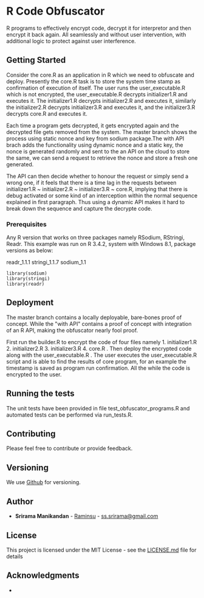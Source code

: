 # R Code Obfuscator 

R programs to effectively encrypt code, decrypt it for interpretor and then encrypt it back again. All seamlessly and without user intervention, with additional logic 
to protect against user interference. 

## Getting Started

Consider the core.R as an application in R which we need to obfuscate and deploy. Presently the core.R task is to store the system time stamp as confirmation of execution of itself. The user runs the user_executable.R which is not encrypted, the user_executable.R decrypts initializer1.R and executes it. The initializer1.R decrypts initializer2.R and executes it, similarly the initializer2.R decrypts initializer3.R and executes it, and the initializer3.R decrypts core.R and executes it. 

Each time a program gets decrypted, it gets encrypted again and the decrypted file gets removed from the system. The master branch shows the process using static nonce and key from sodium package.The with API brach adds the functionality using dynamic nonce and a static key, the nonce is generated randomly and sent to the an API on the cloud to store the same, we can send a request to retrieve the nonce and 
store a fresh one generated. 

The API can then decide whether to honour the request or simply send a wrong one, if it feels that there is a time lag in the requests between initializer1.R ~ initializer2.R ~ initializer3.R ~ core.R, implying that there is debug activated or some kind of an interception within the normal sequence explained in first paragraph. Thus using a dynamic API makes it hard to break down the sequence and capture the decrypte code.

### Prerequisites

Any R version that works on three packages namely RSodium, RStringi, Readr. This example was run on R 3.4.2, system with Windows 8.1, package versions as below:

readr_1.1.1 stringi_1.1.7 sodium_1.1 

```
library(sodium)
library(stringi)
library(readr)
```

## Deployment

The master branch contains a locally deployable, bare-bones proof of concept. While the "with API" contains a proof of concept with integration of an R API, making the obfuscator nearly fool proof. 

First run the builder.R to encrypt the code of four files namely 1. initializer1.R 2. initializer2.R 3. initializer3.R 4. core.R . Then deploy the encrypted code along with the user_executable.R . The user executes the user_executable.R script and is able to find the results of core program, for an example the timestamp is saved as program run confirmation. All the while the code is encrypted to the user.  

## Running the tests

The unit tests have been provided in file test_obfuscator_programs.R and automated tests can be performed via run_tests.R. 

## Contributing

Please feel free to contribute or provide feedback.

## Versioning

We use [Github](https://github.com/raminsu/R-Code-Obfuscator-) for versioning. 

## Author

* **Srirama Manikandan** - [Raminsu](https://github.com/raminsu) - ss.srirama@gmail.com 

## License

This project is licensed under the MIT License - see the [LICENSE.md](LICENSE.md) file for details

## Acknowledgments

* 

